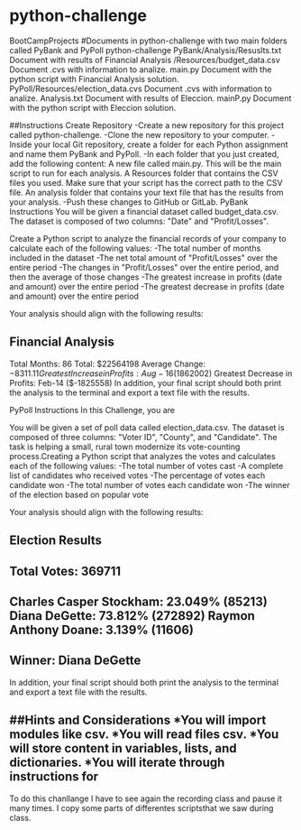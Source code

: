 # python-challenge
BootCampProjects
#Documents in python-challenge with two main folders called PyBank and PyPoll
python-challenge 
	PyBank/Analysis/Resuslts.txt		        Document with results of Financial Analysis
	      /Resources/budget_data.csv	      Document .cvs with information to analize.
        main.py				                    Document with the python script with Financial Analysis solution.
	PyPoll/Resources/election_data.cvs   	  Document .cvs with information to analize.
        Analysis.txt             		      Document with results of Eleccion.
        mainP.py		       		            Document with the python script with Eleccion solution.


##Instructions
Create Repository
	-Create a new repository for this project called python-challenge. 
	-Clone the new repository to your computer.
	-Inside your local Git repository, create a folder for each Python assignment and name them PyBank and PyPoll.
	-In each folder that you just created, add the following content:
		A new file called main.py. This will be the main script to run for each analysis.
		A Resources folder that contains the CSV files you used. Make sure that your script has the correct path to the CSV file.
		An analysis folder that contains your text file that has the results from your analysis.
	-Push these changes to GitHub or GitLab.
PyBank Instructions
You will be given a financial dataset called budget_data.csv. 
The dataset is composed of two columns: "Date" and "Profit/Losses".

Create a Python script to analyze the financial records of your company to calculate each of the following values:
-The total number of months included in the dataset
-The net total amount of "Profit/Losses" over the entire period
-The changes in "Profit/Losses" over the entire period, and then the average of those changes
-The greatest increase in profits (date and amount) over the entire period
-The greatest decrease in profits (date and amount) over the entire period

Your analysis should align with the following results:

Financial Analysis
----------------------------
Total Months: 86
Total: $22564198
Average Change: $-8311.11
Greatest Increase in Profits: Aug-16 ($1862002)
Greatest Decrease in Profits: Feb-14 ($-1825558)
In addition, your final script should both print the analysis to the terminal and export a text file with the results.

PyPoll Instructions
In this Challenge, you are 

You will be given a set of poll data called election_data.csv. 
The dataset is composed of three columns: "Voter ID", "County", and "Candidate". 
The task is helping a small, rural town modernize its vote-counting process.Creating a Python script that analyzes the votes and calculates each of the following values:
-The total number of votes cast
-A complete list of candidates who received votes
-The percentage of votes each candidate won
-The total number of votes each candidate won
-The winner of the election based on popular vote

Your analysis should align with the following results:

Election Results
-------------------------
Total Votes: 369711
-------------------------
Charles Casper Stockham: 23.049% (85213)
Diana DeGette: 73.812% (272892)
Raymon Anthony Doane: 3.139% (11606)
-------------------------
Winner: Diana DeGette
-------------------------
In addition, your final script should both print the analysis to the terminal and export a text file with the results.

##Hints and Considerations
 *You will import modules like csv. 
 *You will read files csv.
 *You will store content in variables, lists, and dictionaries. 
 *You will iterate through instructions for 
---
To do this chanllange I have to see again the recording class and pause it many times. I copy some parts of differentes scriptsthat we saw during class.

